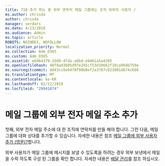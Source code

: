 ```yaml
---
title: 718 추가 하는 중 외부 연락처 메일 그룹에는 조직 외부의 사용자 /
ms.author: chrisda
author: chrisda
manager: serdars
ms.date: 4/13/2018
ms.audience: Admin
ms.topic: article
ROBOTS: NOINDEX, NOFOLLOW
localization_priority: Normal
ms.collection: Adm_O365
ms.custom: Adm_O365
ms.assetid: e6d64379-2dd9-4fda-a9bd-e9d61a5a4205
ms.openlocfilehash: 48f8ad3605d97e245cf53d10662f18ca964b759e
ms.sourcegitcommit: dd43cc0a9470f98b8ef2a3787c823801d674c666
ms.translationtype: MT
ms.contentlocale: ko-KR
ms.lasthandoff: 02/12/2019
ms.locfileid: "29941874"
---
```

# <a name="add-external-email-addresses-to-a-distribution-group"></a>메일 그룹에 외부 전자 메일 주소 추가

첫째, 외부 전자 메일 주소에 대 한 조직에 연락처를 만들 해야 합니다. 그런 다음, 메일 그룹에 대화 상대를 추가할 수 있습니다. 자세한 내용은 참조 [메일 그룹에 외부 사용자 추가 (영문)?](https://support.office.com/client/caa0f310-0bb7-48e3-8ad2-cb358b53bbba)합니다.
  
외부 사용자가 메일 그룹에 메시지를 보낼 수 있도록을 하려는 경우 외부 보낸에서 메일을 수락 하도록 구성 된 그룹을 확인 합니다. 자세한 내용은 [배달 관리](https://technet.microsoft.com/library/bb124513.aspx#deliverymanagement)를 참조 하십시오.
  

